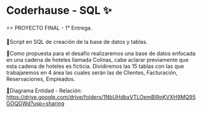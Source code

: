 # Coderhause - SQL ✨

⚡⚡ PROYECTO FINAL - 1° Entrega.

🔸Script en SQL de creación de la base de datos y tablas.

🔸Como propuesta para el desafío realizaremos una base de datos enfocada en una cadena de hoteles llamada Colinas, cabe aclarar previamente que esta cadena de  hoteles es ficticia. Dividiremos las 15 tablas con las que trabajaremos en  4 área las cuales serán las de Clientes, Facturación, Reservaciones, Empleados.

🔸Diagrama Entidad - Relación: https://drive.google.com/drive/folders/1NbUHdbxVTLOemBl9oKVXH9MQ95GOQGWd?usp=sharing

